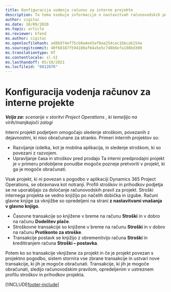 ```yaml
---
title: Konfiguracija vodenja računov za interne projekte
description: Ta tema vsebuje informacije o nastavitvah računovodskih postopkov za interne projekte v aplikaciji Project Operations.
author: sigitac
ms.date: 10/09/2020
ms.topic: article
ms.reviewer: kfend
ms.author: sigitac
ms.openlocfilehash: ad8b974ef75cb0a4e43af0aa254cec1bbcab154a
ms.sourcegitcommit: 40f68387f594180af64a5e5c748b6efa188bd300
ms.translationtype: HT
ms.contentlocale: sl-SI
ms.lasthandoff: 05/10/2021
ms.locfileid: "6012876"
---
```

# <a name="configure-accounting-for-internal-projects"></a>Konfiguracija vodenja računov za interne projekte

_**Velja za:** scenarije v storitvi Project Operations , ki temeljijo na virih/manjkajoči zalogi_

Interni projekti podjetjem omogočajo sledenje stroškom, povezanih z dejavnostmi, ki niso obračunane za stranko. Primeri internih projektov so:

- Razvijanje izdelka, kot je mobilna aplikacija, in sledenje stroškom, ki so povezani z razvojem.
- Upravljanje časa in stroškov pred prodajo Ta interni predprodajni projekt je v primeru pridobljene ponudbe mogoče pozneje pretvoriti v projekt, ki ga je mogoče obračunati.

Vsak projekt, ki ni povezan s pogodbo v aplikaciji Dynamics 365 Project Operations, se obravnava kot notranji. Profili stroškov in prihodkov podjetja se ne uporabljajo za določanje računovodskih pravil za projekt. Stroški internega projekta se vedno knjižijo po načelih dobička in izgube. Računi glavne knjige za vknjižbe so opredeljeni na strani **z nastavitvami vnašanja v glavno knjigo**.

- Časovne transakcije so knjižene v breme na računu **Stroški** in v dobro na računu **Dodelitev plače**.
- Stroškovne transakcije so knjižene v breme na računu **Stroški** in v dobro na računu **Protikonto za stroške**.
- Transakcije postavk se knjižijo z obremenitvijo računa **Stroški** in kreditiranjem računa **Stroški – postavka**.

Potem ko so transakcije vknjižene za projekt in če je projekt povezan s projektno pogodbo, sistem stornira vse zbrane transakcije in ustvari nove transakcije, ki jih je mogoče obračunati. Transakcije, ki jih je mogoče obračunati, sledijo računovodskim pravilom, opredeljenim v ustreznem profilu stroškov in prihodkov projekta.




[!INCLUDE[footer-include](../includes/footer-banner.md)]
